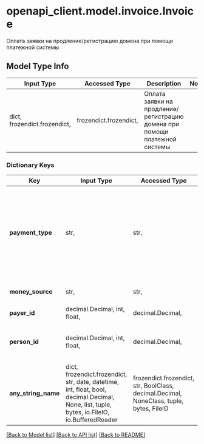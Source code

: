 # openapi_client.model.invoice.Invoice

Оплата заявки на продление/регистрацию домена при помощи платежной системы

## Model Type Info
Input Type | Accessed Type | Description | Notes
------------ | ------------- | ------------- | -------------
dict, frozendict.frozendict,  | frozendict.frozendict,  | Оплата заявки на продление/регистрацию домена при помощи платежной системы | 

### Dictionary Keys
Key | Input Type | Accessed Type | Description | Notes
------------ | ------------- | ------------- | ------------- | -------------
**payment_type** | str,  | str,  | Тип платежной системы. | must be one of ["receipt", "card", "mobile-card", "wm", "webmoney", "yandex", "ya", "invoice", "sofort", "qiwi_wallet", "wechat", ] 
**money_source** | str,  | str,  | Тип создаваемой заявки. | must be one of ["invoice", ] 
**payer_id** | decimal.Decimal, int, float,  | decimal.Decimal,  | Идентификационный номер плательщика | 
**person_id** | decimal.Decimal, int, float,  | decimal.Decimal,  | Идентификатор администратора, на которого зарегистрирован домен. | [optional] 
**any_string_name** | dict, frozendict.frozendict, str, date, datetime, int, float, bool, decimal.Decimal, None, list, tuple, bytes, io.FileIO, io.BufferedReader | frozendict.frozendict, str, BoolClass, decimal.Decimal, NoneClass, tuple, bytes, FileIO | any string name can be used but the value must be the correct type | [optional]

[[Back to Model list]](../../README.md#documentation-for-models) [[Back to API list]](../../README.md#documentation-for-api-endpoints) [[Back to README]](../../README.md)

